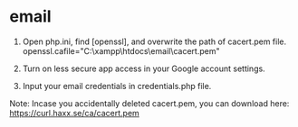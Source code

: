 # email
1. Open php.ini, find [openssl], and overwrite the path of cacert.pem file.
   openssl.cafile="C:\xampp\htdocs\email\cacert.pem"

2. Turn on less secure app access in your Google account settings.

3. Input your email credentials in credentials.php file.

Note: Incase you accidentally deleted cacert.pem, you can download here: https://curl.haxx.se/ca/cacert.pem
